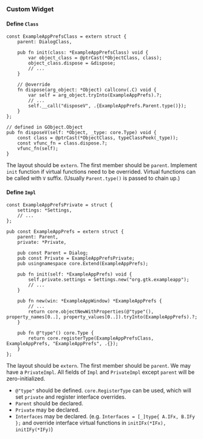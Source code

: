 ### Custom Widget

#### Define `Class`

```zig
const ExampleAppPrefsClass = extern struct {
    parent: DialogClass,

    pub fn init(class: *ExampleAppPrefsClass) void {
        var object_class = @ptrCast(*ObjectClass, class);
        object_class.dispose = &dispose;
        // ...
    }

    // @override
    fn dispose(arg_object: *Object) callconv(.C) void {
        var self = arg_object.tryInto(ExampleAppPrefs).?;
        // ...
        self.__call("disposeV", .{ExampleAppPrefs.Parent.type()});
    }
};

// defined in GObject.Object
pub fn disposeV(self: *Object, _type: core.Type) void {
    const class = @ptrCast(*ObjectClass, typeClassPeek(_type));
    const vfunc_fn = class.dispose.?;
    vfunc_fn(self);
}
```

The layout should be `extern`. The first member should be `parent`.
Implement `init` function if virtual functions need to be overrided. Virtual functions can be called with `V` suffix. (Usually `Parent.type()` is passed to chain up.)

#### Define `Impl`

```zig
const ExampleAppPrefsPrivate = struct {
    settings: *Settings,
    // ...
};

pub const ExampleAppPrefs = extern struct {
    parent: Parent,
    private: *Private,

    pub const Parent = Dialog;
    pub const Private = ExampleAppPrefsPrivate;
    pub usingnamespace core.Extend(ExampleAppPrefs);

    pub fn init(self: *ExampleAppPrefs) void {
        self.private.settings = Settings.new("org.gtk.exampleapp");
        // ...
    }

    pub fn new(win: *ExampleAppWindow) *ExampleAppPrefs {
        // ...
        return core.objectNewWithProperties(@"type"(), property_names[0..], property_values[0..]).tryInto(ExampleAppPrefs).?;
    }

    pub fn @"type"() core.Type {
        return core.registerType(ExampleAppPrefsClass, ExampleAppPrefs, "ExampleAppPrefs", .{});
    }
};
```

The layout should be `extern`. The first member should be `parent`. We may have a `PrivateImpl`. All fields of `Impl` and `PrivateImpl` except `parent` will be zero-initialized.

- `@"type"` should be defined. `core.RegisterType` can be used, which will set `private` and register interface overrides.
- `Parent` should be declared.
- `Private` may be declared.
- `Interfaces` may be declared. (e.g. `Interfaces = [_]type{ A.IFx, B.IFy };` and override interface virtual functions in `initIFx(*IFx), initIFy(*IFy)`)

